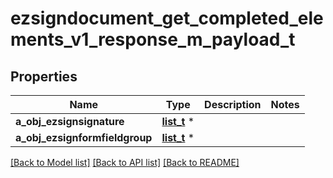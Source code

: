 # ezsigndocument_get_completed_elements_v1_response_m_payload_t

## Properties
Name | Type | Description | Notes
------------ | ------------- | ------------- | -------------
**a_obj_ezsignsignature** | [**list_t**](ezsignsignature_response_compound.md) \* |  | 
**a_obj_ezsignformfieldgroup** | [**list_t**](ezsignformfieldgroup_response_compound.md) \* |  | 

[[Back to Model list]](../README.md#documentation-for-models) [[Back to API list]](../README.md#documentation-for-api-endpoints) [[Back to README]](../README.md)


